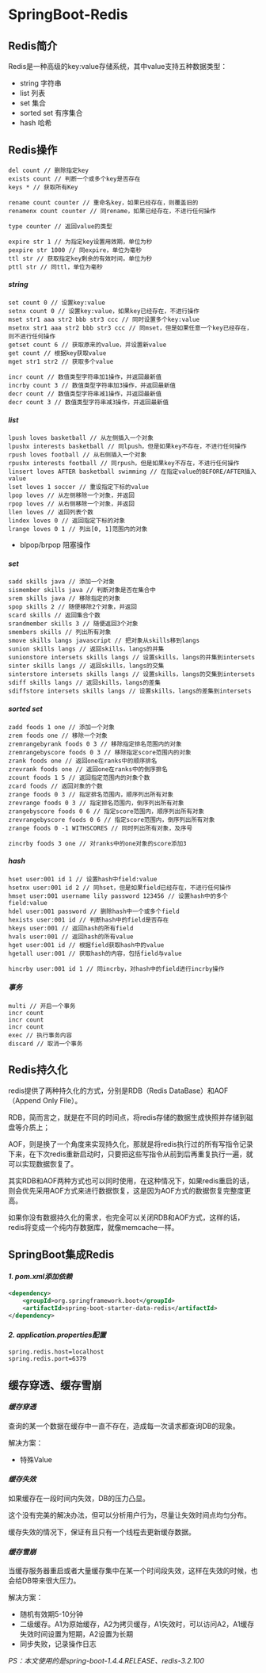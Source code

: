 # SpringBoot-Redis

## Redis简介

Redis是一种高级的key:value存储系统，其中value支持五种数据类型：

- string 字符串
- list 列表
- set 集合
- sorted set 有序集合
- hash 哈希

## Redis操作

```shell
del count // 删除指定key
exists count // 判断一个或多个key是否存在
keys * // 获取所有Key

rename count counter // 重命名key，如果已经存在，则覆盖旧的
renamenx count counter // 同rename，如果已经存在，不进行任何操作

type counter // 返回value的类型

expire str 1 // 为指定key设置用效期，单位为秒
pexpire str 1000 // 同expire，单位为毫秒
ttl str // 获取指定key剩余的有效时间，单位为秒
pttl str // 同ttl，单位为毫秒
```

#### *string*

```shell
set count 0 // 设置key:value
setnx count 0 // 设置key:value，如果key已经存在，不进行操作
mset str1 aaa str2 bbb str3 ccc // 同时设置多个key:value
msetnx str1 aaa str2 bbb str3 ccc // 同mset，但是如果任意一个key已经存在，则不进行任何操作
getset count 6 // 获取原来的value，并设置新value
get count // 根据key获取value
mget str1 str2 // 获取多个value

incr count // 数值类型字符串加1操作，并返回最新值
incrby count 3 // 数值类型字符串加3操作，并返回最新值
decr count // 数值类型字符串减1操作，并返回最新值
decr count 3 // 数值类型字符串减3操作，并返回最新值
```

#### *list*

```shell
lpush loves basketball // 从左侧插入一个对象
lpushx interests basketball // 同lpush，但是如果key不存在，不进行任何操作
rpush loves football // 从右侧插入一个对象
rpushx interests football // 同rpush，但是如果key不存在，不进行任何操作
linsert loves AFTER basketball swimming // 在指定value的BEFORE/AFTER插入value
lset loves 1 soccer // 重设指定下标的value
lpop loves // 从左侧移除一个对象，并返回
rpop loves // 从右侧移除一个对象，并返回
llen loves // 返回列表个数
lindex loves 0 // 返回指定下标的对象
lrange loves 0 1 // 列出[0, 1]范围内的对象
```

- blpop/brpop 阻塞操作

#### *set*

```shell
sadd skills java // 添加一个对象
sismember skills java // 判断对象是否在集合中
srem skills java // 移除指定的对象
spop skills 2 // 随便移除2个对象，并返回
scard skills // 返回集合个数
srandmember skills 3 // 随便返回3个对象
smembers skills // 列出所有对象
smove skills langs javascript // 把对象从skills移到langs
sunion skills langs // 返回skills，langs的并集
sunionstore intersets skills langs // 设置skills，langs的并集到intersets
sinter skills langs // 返回skills，langs的交集
sinterstore intersets skills langs // 设置skills，langs的交集到intersets
sdiff skills langs // 返回skills，langs的差集
sdiffstore intersets skills langs // 设置skills，langs的差集到intersets
```

#### *sorted set*

```shell
zadd foods 1 one // 添加一个对象
zrem foods one // 移除一个对象
zremrangebyrank foods 0 3 // 移除指定排名范围内的对象
zremrangebyscore foods 0 3 // 移除指定score范围内的对象
zrank foods one // 返回one在ranks中的顺序排名
zrevrank foods one // 返回one在ranks中的倒序排名
zcount foods 1 5 // 返回指定范围内的对象个数
zcard foods // 返回对象的个数
zrange foods 0 3 // 指定排名范围内，顺序列出所有对象
zrevrange foods 0 3 // 指定排名范围内，倒序列出所有对象
zrangebyscore foods 0 6 // 指定score范围内，顺序列出所有对象
zrevrangebyscore foods 0 6 // 指定score范围内，倒序列出所有对象
zrange foods 0 -1 WITHSCORES // 同时列出所有对象，及序号

zincrby foods 3 one // 对ranks中的one对象的score添加3
```

#### *hash*

```shell
hset user:001 id 1 // 设置hash中field:value
hsetnx user:001 id 2 // 同hset，但是如果field已经存在，不进行任何操作
hmset user:001 username lily password 123456 // 设置hash中的多个field:value
hdel user:001 password // 删除hash中一个或多个field
hexists user:001 id // 判断hash中的field是否存在
hkeys user:001 // 返回hash的所有field
hvals user:001 // 返回hash的所有value
hget user:001 id // 根据field获取hash中的value
hgetall user:001 // 获取hash的内容，包括field与value

hincrby user:001 id 1 // 同incrby，对hash中的field进行incrby操作
```

#### *事务*

```shell
multi // 开启一个事务
incr count
incr count
incr count
exec // 执行事务内容
discard // 取消一个事务
```

## Redis持久化

redis提供了两种持久化的方式，分别是RDB（Redis DataBase）和AOF（Append Only File）。

RDB，简而言之，就是在不同的时间点，将redis存储的数据生成快照并存储到磁盘等介质上；

AOF，则是换了一个角度来实现持久化，那就是将redis执行过的所有写指令记录下来，在下次redis重新启动时，只要把这些写指令从前到后再重复执行一遍，就可以实现数据恢复了。

其实RDB和AOF两种方式也可以同时使用，在这种情况下，如果redis重启的话，则会优先采用AOF方式来进行数据恢复，这是因为AOF方式的数据恢复完整度更高。

如果你没有数据持久化的需求，也完全可以关闭RDB和AOF方式，这样的话，redis将变成一个纯内存数据库，就像memcache一样。

## SpringBoot集成Redis

#### *1. pom.xml添加依赖*

```xml
<dependency>
    <groupId>org.springframework.boot</groupId>
    <artifactId>spring-boot-starter-data-redis</artifactId>
</dependency>
```

#### *2. application.properties配置*

```properties
spring.redis.host=localhost
spring.redis.port=6379
```

## 缓存穿透、缓存雪崩

#### *缓存穿透*

查询的某一个数据在缓存中一直不存在，造成每一次请求都查询DB的现象。

解决方案：

- 特殊Value

#### *缓存失效*

如果缓存在一段时间内失效，DB的压力凸显。

这个没有完美的解决办法，但可以分析用户行为，尽量让失效时间点均匀分布。

缓存失效的情况下，保证有且只有一个线程去更新缓存数据。

#### *缓存雪崩*

当缓存服务器重启或者大量缓存集中在某一个时间段失效，这样在失效的时候，也会给DB带来很大压力。

解决方案：

- 随机有效期5-10分钟
- 二级缓存。A1为原始缓存，A2为拷贝缓存，A1失效时，可以访问A2，A1缓存失效时间设置为短期，A2设置为长期
- 同步失败，记录操作日志

*PS：本文使用的是spring-boot-1.4.4.RELEASE、redis-3.2.100*